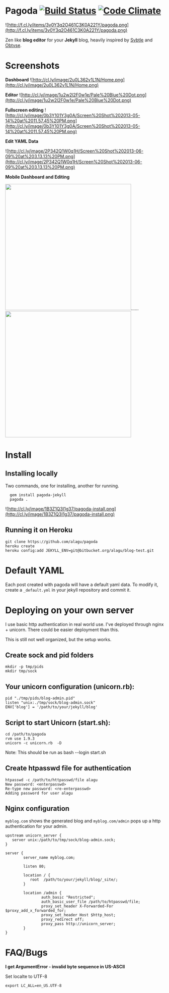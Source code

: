 Pagoda    [![Build Status](https://travis-ci.org/alagu/pagoda.png?branch=master)](https://travis-ci.org/alagu/pagoda) [![Code Climate](https://codeclimate.com/github/alagu/pagoda.png)](https://codeclimate.com/github/alagu/pagoda)
=========


![http://f.cl.ly/items/3v0Y3q2O461C3K0A221Y/pagoda.png](http://f.cl.ly/items/3v0Y3q2O461C3K0A221Y/pagoda.png)

Zen like **blog editor** for your **Jekyll** blog, heavily inspired by [Svbtle](http://dcurt.is/codename-svbtle) and [Obtvse](https://github.com/natew/obtvse). 

Screenshots
===========

**Dashboard**
![http://cl.ly/image/2u0L362v1L1N/Home.png](http://cl.ly/image/2u0L362v1L1N/Home.png)

**Editor**
![http://cl.ly/image/1u2w2l2F0w1e/Pale%20Blue%20Dot.png](http://cl.ly/image/1u2w2l2F0w1e/Pale%20Blue%20Dot.png)

**Fullscreen editing**
![http://cl.ly/image/0b3Y101Y3g0A/Screen%20Shot%202013-05-14%20at%2011.57.45%20PM.png](http://cl.ly/image/0b3Y101Y3g0A/Screen%20Shot%202013-05-14%20at%2011.57.45%20PM.png)

**Edit YAML Data**

![http://cl.ly/image/2P342Q1W0q1H/Screen%20Shot%202013-06-09%20at%203.13.13%20PM.png](http://cl.ly/image/2P342Q1W0q1H/Screen%20Shot%202013-06-09%20at%203.13.13%20PM.png)


**Mobile Dashboard and Editing**


<img src="http://cl.ly/image/2j1V2n2z0f0s/2013-05-15%2000.10.22.png" width="400"/>......<img src="http://cl.ly/image/030i1G0c3d0u/2013-05-15%2000.10.57.png" width="400"/>


Install
=======

Installing locally
------------------
Two commands, one for installing, another for running.

```
  gem install pagoda-jekyll
  pagoda .
```


![http://cl.ly/image/1B3Z1Q3I1g37/pagoda-install.png](http://cl.ly/image/1B3Z1Q3I1g37/pagoda-install.png)


Running it on Heroku
--------------------

```
git clone https://github.com/alagu/pagoda
heroku create
heroku config:add JEKYLL_ENV=git@bitbucket.org/alagu/blog-test.git
```


Default YAML
=============
Each post created with pagoda will have a default yaml data. To modify it, create a `_default.yml` in your jekyll repository and commit it.


Deploying on your own server
============================
I use basic http authentication in real world use. I've deployed through nginx + unicorn. There could be easier deployment than this. 

This is still not well organized, but the setup works.

## Create sock and pid folders

```
mkdir -p tmp/pids
mkdir tmp/sock
```

## Your unicorn configuration (unicorn.rb):

```
pid "./tmp/pids/blog-admin.pid"
listen "unix:./tmp/sock/blog-admin.sock"
ENV['blog'] = '/path/to/your/jekyll/blog'
```

## Script to start Unicorn (start.sh):

```
cd /path/to/pagoda
rvm use 1.9.3
unicorn -c unicorn.rb  -D
```
Note: This should be run as bash --login start.sh

## Create htpasswd file for authentication
```
htpasswd -c /path/to/httpasswd/file alagu
New password: <enterpasswd>
Re-type new password: <re-enterpasswd>
Adding password for user alagu
```

## Nginx configuration

`myblog.com` shows the generated blog and `myblog.com/admin` pops up a http authentication for your admin.

```
upstream unicorn_server {
   server unix:/path/to/tmp/sock/blog-admin.sock;
}

server {
        server_name myblog.com;

        listen 80;

        location / {
           root  /path/to/your/jekyll/blog/_site/;
        }

        location /admin {
                auth_basic "Restricted";
                auth_basic_user_file /path/to/htpasswd/file;
                proxy_set_header X-Forwarded-For $proxy_add_x_forwarded_for;
                proxy_set_header Host $http_host;
                proxy_redirect off;
                proxy_pass http://unicorn_server;
        }
}
```




FAQ/Bugs
========

**I get ArgumentError - invalid byte sequence in US-ASCII**

Set localte to UTF-8

```
export LC_ALL=en_US.UTF-8
```
